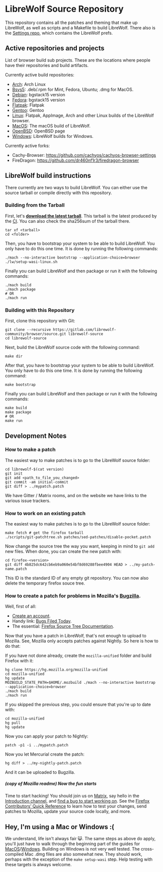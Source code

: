 # LibreWolf Source Repository

This repository contains all the patches and theming that make up LibreWolf, as well as scripts and a Makefile to build LibreWolf. There also is the [Settings repo](https://gitlab.com/librewolf-community/settings), which contains the LibreWolf prefs.

## Active repositories and projects

List of browser build sub projects. These are the locations where people have their repositories and build artifacts.

Currently active build repositories:
* [Arch](https://gitlab.com/librewolf-community/browser/arch): Arch Linux
* [Bsys5](https://gitlab.com/librewolf-community/browser/bsys5): .deb/.rpm for Mint, Fedora, Ubuntu; .dmg for MacOS.
* [Debian](https://gitlab.com/librewolf-community/browser/debian): bgstack15 version
* [Fedora](https://gitlab.com/librewolf-community/browser/fedora): bgstack15 version
* [Flatpak](https://gitlab.com/librewolf-community/browser/flatpak): Flatpak
* [Gentoo](https://gitlab.com/librewolf-community/browser/gentoo): Gentoo
* [Linux](https://gitlab.com/librewolf-community/browser/linux): Flatpak, AppImage, Arch and other Linux builds of the LibreWolf browser.
* [MacOS](https://gitlab.com/librewolf-community/browser/macos): The macOS build of LibreWolf.
* [OpenBSD](https://librewolf.net/installation/openbsd/): OpenBSD page
* [Windows](https://gitlab.com/librewolf-community/browser/windows): LibreWolf builds for Windows.

Currently active forks:
* Cachy-Browser: https://github.com/cachyos/cachyos-browser-settings
* FireDragon: https://github.com/dr460nf1r3/firedragon-browser

## LibreWolf build instructions

There currently are two ways to build LibreWolf. You can either use the source tarball or compile directly with this repository.

### Building from the Tarball

First, let's **[download the latest tarball](https://gitlab.com/librewolf-community/browser/source/-/jobs/artifacts/main/raw/librewolf-99.0.1-4.source.tar.gz?job=Build)**. This tarball is the latest produced by the [CI](https://gitlab.com/librewolf-community/browser/source/-/jobs). You can also check the sha256sum of the tarball there.

```
tar xf <tarball>
cd <folder>
```

Then, you have to bootstrap your system to be able to build LibreWolf. You only have to do this one time. It is done by running the following commands:

```
./mach --no-interactive bootstrap --application-choice=browser
./lw/setup-wasi-linux.sh
```

Finally you can build LibreWolf and then package or run it with the following commands:

```
./mach build
./mach package
# OR
./mach run
```

### Building with this Repository

First, clone this repository with Git:

```
git clone --recursive https://gitlab.com/librewolf-community/browser/source.git librewolf-source
cd librewolf-source
```

Next, build the LibreWolf source code with the following command:

```
make dir
```

After that, you have to bootstrap your system to be able to build LibreWolf. You only have to do this one time. It is done by running the following command:

```
make bootstrap
```

Finally you can build LibreWolf and then package or run it with the following commands:

```
make build
make package
# OR
make run
```

## Development Notes

### How to make a patch

The easiest way to make patches is to go to the LibreWolf source folder:
```
cd librewolf-$(cat version)
git init
git add <path_to_file_you_changed>
git commit -am initial-commit
git diff > ../mypatch.patch
```
We have Gitter / Matrix rooms, and on the website we have links to the various issue trackers.

### How to work on an existing patch

The easiest way to make patches is to go to the LibreWolf source folder:
```
make fetch # get the firefox tarball
./scripts/git-patchtree.sh patches/sed-patches/disable-pocket.patch
```
Now change the source tree the way you want, keeping in mind to `git add` new files. When done, you can create the new patch with:
```
cd firefox-<version>
git diff 4b825dc642cb6eb9a060e54bf8d69288fbee4904 HEAD > ../my-patch-name.patch
```
This ID is the standard ID of any empty git repository. You can now also delete the temporary firefox souce tree.


### How to create a patch for problems in Mozilla's [Bugzilla](https://bugzilla.mozilla.org/).

Well, first of all:

* [Create an account](https://bugzilla.mozilla.org/createaccount.cgi).
* Handy link: [Bugs Filed Today](https://bugzilla.mozilla.org/buglist.cgi?cmdtype=dorem&remaction=run&namedcmd=Bugs%20Filed%20Today&sharer_id=1&list_id=15939480).
* The essential: [Firefox Source Tree Documentation](https://firefox-source-docs.mozilla.org/).

Now that you have a patch in LibreWolf, that's not enough to upload to Mozilla. See, Mozilla only accepts patches against Nightly. So here is how to do that:

If you have not done already, create the `mozilla-unified` folder and build Firefox with it:
```
hg clone https://hg.mozilla.org/mozilla-unified
cd mozilla-unified
hg update
MOZBUILD_STATE_PATH=$HOME/.mozbuild ./mach --no-interactive bootstrap --application-choice=browser
./mach build
./mach run
```
If you skipped the previous step, you could ensure that you're up to date with:
```
cd mozilla-unified
hg pull
hg update
```
Now you can apply your patch to Nightly:
```
patch -p1 -i ../mypatch.patch
```
Now you let Mercurial create the patch:
```
hg diff > ../my-nightly-patch.patch
```
And it can be uploaded to Bugzilla.

##### *(copy of Mozilla readme)* Now the fun starts

Time to start hacking! You should join us on [Matrix](https://chat.mozilla.org/), say hello in the [Introduction channel](https://chat.mozilla.org/#/room/#introduction:mozilla.org), and [find a bug to start working on](https://codetribute.mozilla.org/). See the [Firefox Contributors’ Quick Reference](https://firefox-source-docs.mozilla.org/contributing/contribution_quickref.html#firefox-contributors-quick-reference) to learn how to test your changes, send patches to Mozilla, update your source code locally, and more.

## Hey, I'm using a Mac or Windows :(
We understand, life isn't always fair 😺. The same steps as above do apply, you'll just have to walk through the beginning part of the guides for [MacOS](https://firefox-source-docs.mozilla.org/setup/macos_build.html)/[Windows](https://firefox-source-docs.mozilla.org/setup/windows_build.html). Building on Windows is not very well tested. The cross-compiled Mac .dmg files are also somewhat new. They should work, perhaps with the exception of the `make setup-wasi` step. Help testing with these targets is always welcome.
